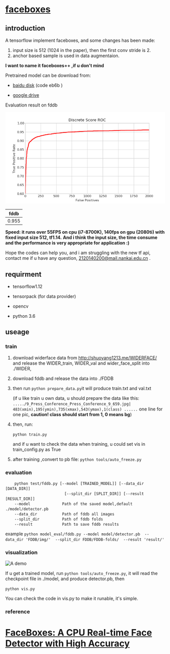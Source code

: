 # [faceboxes](https://arxiv.org/abs/1708.05234)

## introduction

A tensorflow implement faceboxes, and some changes has been made:

   1. input size is 512 (1024 in the paper), then the first conv stride is 2. 
   2. anchor based sample is used in data augmentaion.
   
**I want to name it faceboxes++ ,if u don't mind**



Pretrained model can be download from:

+ [baidu disk](https://pan.baidu.com/s/1DzbFYjcjcbXO4C494IB2TA) (code eb6b )

+ [google drive](https://drive.google.com/drive/folders/1mV7I9UR_DjF91Wd2P6TqMQhMIOpcBWRJ?usp=sharing)


Evaluation result on fddb

 ![fddb](https://github.com/610265158/faceboxes-tensorflow/blob/master/figures/Figure_1.png)

| fddb   |
| :------: | 
|  0.955 | 

 **Speed: it runs over 55FPS on cpu (i7-8700K), 140fps on gpu (2080ti) with fixed input size 512, tf1.14.**
 **And i think the input size, the time consume and the performance is very appropriate for application :)**
 
Hope the codes can help you, and i am struggling with the new tf api, contact me if u have any question,      2120140200@mail.nankai.edu.cn  .

## requirment

+ tensorflow1.12  

+ tensorpack (for data provider)

+ opencv

+ python 3.6

## useage

### train
1. download widerface data from http://shuoyang1213.me/WIDERFACE/
and release the WIDER_train, WIDER_val and wider_face_split into ./WIDER, 
2. download fddb and release the data into ./FDDB
3. then run
   ```python prepare_data.py```it will produce train.txt and val.txt

    (if u like train u own data, u should prepare the data like this:
    `...../9_Press_Conference_Press_Conference_9_659.jpg| 483(xmin),195(ymin),735(xmax),543(ymax),1(class) ......` 
    one line for one pic, **caution! class should start from 1, 0 means bg**)

4. then, run:

    `python train.py`

    and if u want to check the data when training, u could set vis in train_config.py as True
5. after training ,convert to pb file:
    `python tools/auto_freeze.py`

### evaluation

```
    python test/fddb.py [--model [TRAINED_MODEL]] [--data_dir [DATA_DIR]]
                          [--split_dir [SPLIT_DIR]] [--result [RESULT_DIR]]
    --model              Path of the saved model,default ./model/detector.pb
    --data_dir           Path of fddb all images
    --split_dir          Path of fddb folds
    --result             Path to save fddb results
 ```
    
example `python model_eval/fddb.py --model model/detector.pb 
                                    --data_dir 'FDDB/img/' 
                                    --split_dir FDDB/FDDB-folds/ 
                                    --result 'result/' `


### visualization
![A demo](https://github.com/610265158/faceboxes-tensorflow/blob/master/figures/example2.png)

If u get a trained model, run `python tools/auto_freeze.py`, it will read the checkpoint file in ./model, and produce detector.pb, then

`python vis.py`

You can check the code in vis.py to make it runable, it's simple.
### reference
# [FaceBoxes: A CPU Real-time Face Detector with High Accuracy](https://arxiv.org/abs/1708.05234)

